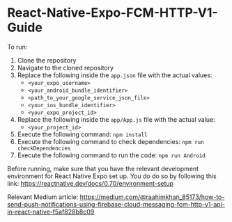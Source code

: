 # React-Native-Expo-FCM-HTTP-V1-Guide

To run:

1. Clone the repository
2. Navigate to the cloned repository
3. Replace the following inside the `app.json` file with the actual values:
   * `<your_expo_username>`
   * `<your_android_bundle_identifier>`
   * `<path_to_your_google_service_json_file>`
   * `<your_ios_bundle_identifier>`
   * `<your_expo_project_id>`
4. Replace the following inside the `app/App.js` file with the actual value:
   * `<your_project_id>`
5. Execute the following command: `npm install`
6. Execute the following command to check dependencies: `npm run checkDependencies`
7. Execute the following command to run the code: `npm run Android`

Before running, make sure that you have the relevant development environment for React Native Expo set up. You do do so by following this link: https://reactnative.dev/docs/0.70/environment-setup

Relevant Medium article: https://medium.com/@raahimkhan_85173/how-to-send-push-notifications-using-firebase-cloud-messaging-fcm-http-v1-api-in-react-native-f5af828b8c09
